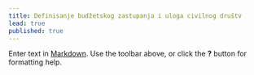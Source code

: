 ```yaml
---
title: Definisanje budžetskog zastupanja i uloga civilnog društv
lead: true
published: true
---
```



Enter text in [Markdown](http://daringfireball.net/projects/markdown/). Use the toolbar above, or click the **?** button for formatting help.
